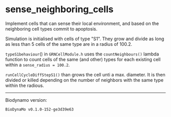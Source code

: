 # sense_neighboring_cells
Implement cells that can sense their local environment, and based on the neighboring cell types commit to apoptosis.


Simulation is initialised with cells of type "S1". They grow and divide as long as less than 5 cells of the same type are in a radius of 100.2.


`typeS1behaviour`() in `GRNCellModule.h` uses the `countNeighbours()` lambda function to count cells of the same (and other) types for each existing cell within a `sense_radius = 100.2`.

`runCellCycleDiffStepS1()` than grows the cell unti a max. diameter. It is then divided or killed depending on the number of neighbors with the same type within the radious.

---------------

Biodynamo version:
```
BioDynaMo v0.1.0-152-ge3d39e63
```